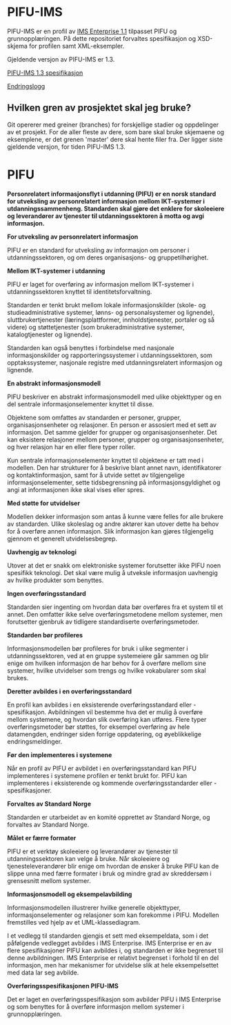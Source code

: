 # PIFU-IMS
PIFU-IMS er en profil av [IMS Enterprise 1.1](http://www.imsglobal.org/enterprise/index.html) tilpasset PIFU og grunnopplæringen. På dette repositoriet forvaltes spesifikasjon og XSD-skjema for profilen samt XML-eksempler.

Gjeldende versjon av PIFU-IMS er 1.3.

[PIFU-IMS 1.3 spesifikasjon](pifu-ims/docs/spesifikasjon.md)

[Endringslogg](pifu-ims/docs/endringslogg.md)

## Hvilken gren av prosjektet skal jeg bruke?
Git opererer med greiner (branches) for forskjellige stadier og oppdelinger av et prosjekt. For de aller fleste av dere, 
som bare skal bruke skjemaene og eksemplene, er det grenen 'master' dere skal hente filer fra. Der ligger siste gjeldende versjon, for tiden PIFU-IMS 1.3.

# PIFU

**Personrelatert informasjonsflyt i utdanning (PIFU) er en norsk standard for utveksling av personrelatert informasjon mellom IKT-systemer i utdanningssammenheng. Standarden skal gjøre det enklere for skoleeiere og leverandører av tjenester til utdanningssektoren å motta og avgi informasjon.**

**For utveksling av personrelatert informasjon**

PIFU er en standard for utveksling av informasjon om personer i utdanningssektoren, og om deres organisasjons- og gruppetilhørighet.

**Mellom IKT-systemer i utdanning**

PIFU er laget for overføring av informasjon mellom IKT-systemer i utdanningssektoren knyttet til identitetsforvaltning.

Standarden er tenkt brukt mellom lokale informasjonskilder (skole- og studieadministrative systemer, lønns- og personalsystemer og lignende), sluttbrukertjenester (læringsplattformer, innholdstjenester, portaler og så videre) og støttetjenester (som brukeradministrative systemer, katalogtjenester og lignende).

Standarden kan også benyttes i forbindelse med nasjonale informasjonskilder og rapporteringssystemer i utdanningssektoren, som opptakssystemer, nasjonale registre med utdanningsrelatert informasjon og lignende.

**En abstrakt informasjonsmodell**

PIFU beskriver en abstrakt informasjonsmodell med ulike objekttyper og en del sentrale informasjonselementer knyttet til disse. 

Objektene som omfattes av standarden er personer, grupper, organisasjonsenheter og relasjoner. En person er assosiert med et sett av informasjon. Det samme gjelder for grupper og organisasjonsenheter. Det kan eksistere relasjoner mellom personer, grupper og organisasjonsenheter, og hver relasjon har en eller flere typer roller.

Kun sentrale informasjonselementer knyttet til objektene er tatt med i modellen. Den har strukturer for å beskrive blant annet navn, identifikatorer og kontaktinformasjon, samt for å utvide settet av tilgjengelige informasjonselementer, sette tidsbegrensning på informasjonsgyldighet og angi at informasjonen ikke skal vises eller spres.

**Med støtte for utvidelser**

Modellen dekker informasjon som antas å kunne være felles for alle brukere av standarden. Ulike skoleslag og andre aktører kan utover dette ha behov for å overføre annen informasjon. Slik informasjon kan gjøres tilgjengelig gjennom et generelt utvidelsesbegrep.

**Uavhengig av teknologi**

Utover at det er snakk om elektroniske systemer forutsetter ikke PIFU noen spesifikk teknologi. Det skal være mulig å utveksle informasjon uavhengig av hvilke produkter som benyttes.

**Ingen overføringsstandard**

Standarden sier ingenting om hvordan data bør overføres fra et system til et annet. Den omfatter ikke selve overføringsmetodene mellom systemer, men forutsetter gjenbruk av tidligere standardiserte overføringsmetoder.

**Standarden bør profileres**

Informasjonsmodellen bør profileres for bruk i ulike segmenter i utdanningssektoren, ved at en gruppe systemeiere går sammen og blir enige om hvilken informasjon de har behov for å overføre mellom sine systemer, hvilke utvidelser som trengs og hvilke vokabularer som skal brukes.

**Deretter avbildes i en overføringsstandard**

En profil kan avbildes i en eksisterende overføringsstandard eller -spesifikasjon. Avbildningen vil bestemme hva det er mulig å overføre mellom systemene, og hvordan slik overføring kan utføres. Flere typer overføringsmetoder bør støttes, for eksempel overføring av hele datamengden, endringer siden forrige oppdatering, og øyeblikkelige endringsmeldinger.

**Før den implementeres i systemene**

Når en profil av PIFU er avbildet i en overføringsstandard kan PIFU implementeres i systemene profilen er tenkt brukt for. PIFU kan implementeres i eksisterende og kommende overføringsstandarder eller -spesifikasjoner.

**Forvaltes av Standard Norge**

Standarden er utarbeidet av en komité opprettet av Standard Norge, og forvaltes av Standard Norge.

**Målet er færre formater**

PIFU er et verktøy skoleeiere og leverandører av tjenester til utdanningssektoren kan velge å bruke. Når skoleeiere og tjenesteleverandører blir enige om hvordan de ønsker å bruke PIFU kan de slippe unna med færre formater i bruk og mindre grad av skreddersøm i grensesnitt mellom systemer.

**Informasjonsmodell og eksempelavbilding**

Informasjonsmodellen illustrerer hvilke generelle objekttyper, informasjonselementer og relasjoner som kan forekomme i PIFU. Modellen fremstilles ved hjelp av et UML-klassediagram.

I et vedlegg til standarden gjengis et sett med eksempeldata, som i det påfølgende vedlegget avbildes i IMS Enterprise. IMS Enterprise er en av flere spesifikasjoner PIFU kan avbildes i, og standarden er ikke begrenset til denne avbildningen. IMS Enterprise er relativt begrenset i forhold til en del informasjon, men har mekanismer for utvidelse slik at hele eksempelsettet med data lar seg avbilde.

**Overføringsspesifikasjonen PIFU-IMS**

Det er laget en overføringsspesifikasjon som avbilder PIFU i IMS Enterprise og som benyttes for å overføre informasjon mellom systemer i grunnopplæringen.
